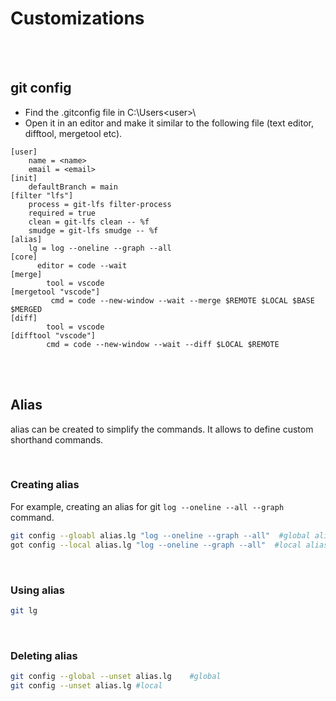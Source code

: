 # Customizations

<br>
<br>

## git config

- Find the .gitconfig file in C:\Users\<user>\
- Open it in an editor and make it similar to the following file (text editor, difftool, mergetool etc).

```
[user]
	name = <name>
	email = <email>
[init]
    defaultBranch = main
[filter "lfs"]
	process = git-lfs filter-process
	required = true
	clean = git-lfs clean -- %f
	smudge = git-lfs smudge -- %f
[alias]
	lg = log --oneline --graph --all
[core]
      editor = code --wait
[merge]
        tool = vscode
[mergetool "vscode"]
         cmd = code --new-window --wait --merge $REMOTE $LOCAL $BASE $MERGED
[diff]
        tool = vscode
[difftool "vscode"]
        cmd = code --new-window --wait --diff $LOCAL $REMOTE
```

<br>
<br>

## Alias

alias can be created to simplify the commands. It allows to define custom shorthand commands.

<br>

### Creating alias

For example, creating an alias for git `log --oneline --all --graph` command.

```bash
git config --gloabl alias.lg "log --oneline --graph --all"  #global alias
got config --local alias.lg "log --oneline --graph --all"  #local alias
```

<br>

### Using alias

```bash
git lg
```

<br>

### Deleting alias

```bash
git config --global --unset alias.lg    #global
git config --unset alias.lg #local
```
